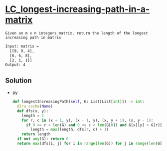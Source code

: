 # [LC_longest-increasing-path-in-a-matrix](https://leetcode.com/problems/longest-increasing-path-in-a-matrix)

```en
Given an m x n integers matrix, return the length of the longest increasing path in matrix
```

```txt
Input: matrix =
  [[9, 9, 4],
  [6, 6, 8],
  [2, 1, 1]]
Output: 4
```

## Solution

* py

  ```py
  def longestIncreasingPath(self, G: List[List[int]]) -> int:
    @lru_cache(None)
    def dfs(x, y):
      length = 1
      for r, c in (x + 1, y), (x - 1, y), (x, y + 1), (x, y - 1):
        if 0 <= r < len(G) and 0 <= c < len(G[0]) and G[x][y] < G[r][c]:
          length = max(length, dfs(r, c) + 1)
      return length
    if not any(G): return 0
    return max(dfs(i, j) for i in range(len(G)) for j in range(len(G[0])))
  ```
